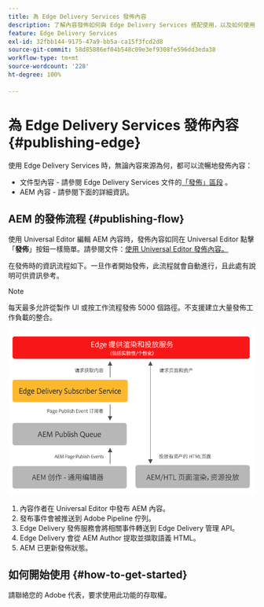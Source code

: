 ```yaml
---
title: 為 Edge Delivery Services 發佈內容
description: 了解內容發佈如何與 Edge Delivery Services 搭配使用，以及如何使用 Edge Delivery Services 發佈 AEM 內容。
feature: Edge Delivery Services
exl-id: 32fbb144-9175-47a9-bb5a-ca15f3fcd2d8
source-git-commit: 58d85886ef04b548c09e3ef9308fe596dd3eda38
workflow-type: tm+mt
source-wordcount: '228'
ht-degree: 100%

---
```


# 為 Edge Delivery Services 發佈內容 {#publishing-edge}

使用 Edge Delivery Services 時，無論內容來源為何，都可以流暢地發佈內容：

* 文件型內容 - 請參閱 Edge Delivery Services 文件的[「發佈」區段](/help/edge/docs/authoring.md) 。
* AEM 內容 - 請參閱下面的詳細資訊。

## AEM 的發佈流程 {#publishing-flow}

使用 Universal Editor 編輯 AEM 內容時，發佈內容如同在 Universal Editor 點擊「**發佈**」按鈕一樣簡單。請參閱文件：[使用 Universal Editor 發佈內容。](/help/sites-cloud/authoring/universal-editor/publishing.md)

在發佈時的資訊流程如下。一旦作者開始發佈，此流程就會自動進行，且此處有說明可供資訊參考。

>[!NOTE]
>
>每天最多允許從製作 UI 或按工作流程發佈 5000 個路徑。不支援建立大量發佈工作負載的整合。

![從 AEM 發佈至 Edge Delivery Services 時的資訊流程](assets/publishing-flow.png)

1. 內容作者在 Universal Editor 中發布 AEM 內容。
1. 發布事件會被推送到 Adob&#x200B;&#x200B;e Pipeline 佇列。
1. Edge Delivery 發佈服務會將相關事件轉送到 Edge Delivery 管理 API。
1. Edge Delivery 會從 AEM Author 提取並擷取語義 HTML。
1. AEM 已更新發佈狀態。

## 如何開始使用 {#how-to-get-started}

請聯絡您的 Adob&#x200B;&#x200B;e 代表，要求使用此功能的存取權。
